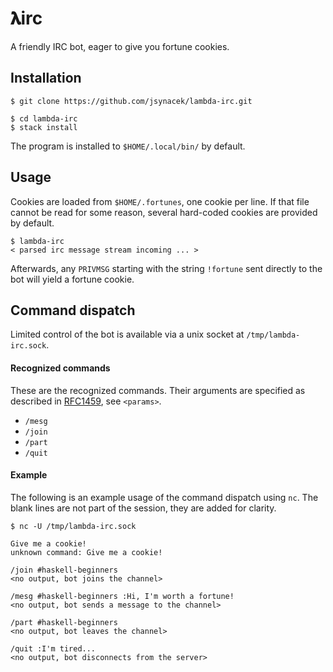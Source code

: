 # 𝛌irc

A friendly IRC bot, eager to give you fortune cookies.

## Installation

```
$ git clone https://github.com/jsynacek/lambda-irc.git
```
```
$ cd lambda-irc
$ stack install
```
The program is installed to `$HOME/.local/bin/` by default.

## Usage

Cookies are loaded from `$HOME/.fortunes`, one cookie per line. If that file cannot be read for some reason, several hard-coded cookies are provided by default.

```
$ lambda-irc
< parsed irc message stream incoming ... >
```

Afterwards, any `PRIVMSG` starting with the string `!fortune` sent directly to the bot will yield a fortune cookie.

## Command dispatch

Limited control of the bot is available via a unix socket at `/tmp/lambda-irc.sock`.

#### Recognized commands

These are the recognized commands. Their arguments are specified as described in [RFC1459](https://tools.ietf.org/html/rfc1459#section-2.3.1), see `<params>`.
- `/mesg`
- `/join`
- `/part`
- `/quit`

#### Example

The following is an example usage of the command dispatch using `nc`. The blank lines are not part of the session, they are added for clarity.
```
$ nc -U /tmp/lambda-irc.sock

Give me a cookie!
unknown command: Give me a cookie!

/join #haskell-beginners
<no output, bot joins the channel>

/mesg #haskell-beginners :Hi, I'm worth a fortune!
<no output, bot sends a message to the channel>

/part #haskell-beginners
<no output, bot leaves the channel>

/quit :I'm tired...
<no output, bot disconnects from the server>
```
